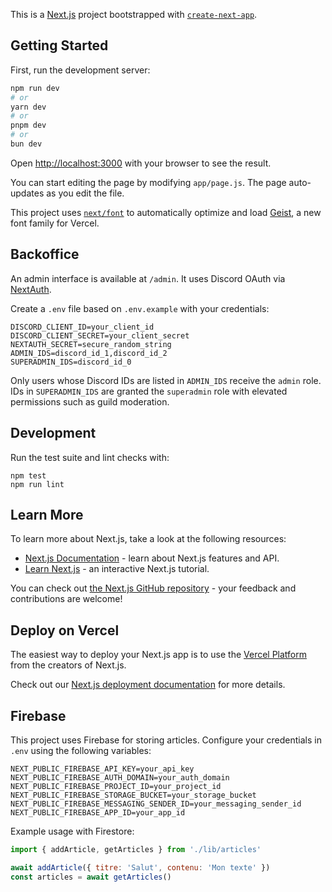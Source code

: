 This is a [Next.js](https://nextjs.org) project bootstrapped with [`create-next-app`](https://github.com/vercel/next.js/tree/canary/packages/create-next-app).

## Getting Started

First, run the development server:

```bash
npm run dev
# or
yarn dev
# or
pnpm dev
# or
bun dev
```

Open [http://localhost:3000](http://localhost:3000) with your browser to see the result.

You can start editing the page by modifying `app/page.js`. The page auto-updates as you edit the file.

This project uses [`next/font`](https://nextjs.org/docs/app/building-your-application/optimizing/fonts) to automatically optimize and load [Geist](https://vercel.com/font), a new font family for Vercel.

## Backoffice

An admin interface is available at `/admin`. It uses Discord OAuth via [NextAuth](https://next-auth.js.org/).

Create a `.env` file based on `.env.example` with your credentials:

```
DISCORD_CLIENT_ID=your_client_id
DISCORD_CLIENT_SECRET=your_client_secret
NEXTAUTH_SECRET=secure_random_string
ADMIN_IDS=discord_id_1,discord_id_2
SUPERADMIN_IDS=discord_id_0
```

Only users whose Discord IDs are listed in `ADMIN_IDS` receive the `admin` role. IDs in `SUPERADMIN_IDS` are granted the `superadmin` role with elevated permissions such as guild moderation.

## Development

Run the test suite and lint checks with:

```
npm test
npm run lint
```

## Learn More

To learn more about Next.js, take a look at the following resources:

- [Next.js Documentation](https://nextjs.org/docs) - learn about Next.js features and API.
- [Learn Next.js](https://nextjs.org/learn) - an interactive Next.js tutorial.

You can check out [the Next.js GitHub repository](https://github.com/vercel/next.js) - your feedback and contributions are welcome!

## Deploy on Vercel

The easiest way to deploy your Next.js app is to use the [Vercel Platform](https://vercel.com/new?utm_medium=default-template&filter=next.js&utm_source=create-next-app&utm_campaign=create-next-app-readme) from the creators of Next.js.

Check out our [Next.js deployment documentation](https://nextjs.org/docs/app/building-your-application/deploying) for more details.

## Firebase

This project uses Firebase for storing articles. Configure your credentials in `.env` using the following variables:

```
NEXT_PUBLIC_FIREBASE_API_KEY=your_api_key
NEXT_PUBLIC_FIREBASE_AUTH_DOMAIN=your_auth_domain
NEXT_PUBLIC_FIREBASE_PROJECT_ID=your_project_id
NEXT_PUBLIC_FIREBASE_STORAGE_BUCKET=your_storage_bucket
NEXT_PUBLIC_FIREBASE_MESSAGING_SENDER_ID=your_messaging_sender_id
NEXT_PUBLIC_FIREBASE_APP_ID=your_app_id
```

Example usage with Firestore:

```js
import { addArticle, getArticles } from './lib/articles'

await addArticle({ titre: 'Salut', contenu: 'Mon texte' })
const articles = await getArticles()
```

